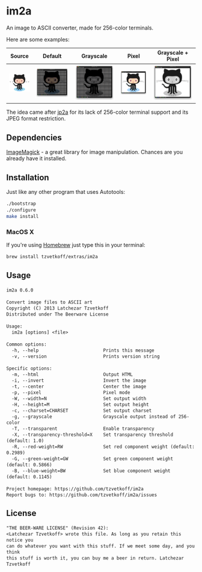 
# im2a

An image to ASCII converter, made for 256-color terminals.

Here are some examples:

| Source                      | Default                      | Grayscale                    | Pixel                        | Grayscale + Pixel            |
| --------------------------- | ---------------------------- | ---------------------------- | ---------------------------- | ---------------------------- |
| ![Source](examples/oc0.png) | ![Default](examples/oc1.png) | ![Default](examples/oc2.png) | ![Default](examples/oc3.png) | ![Default](examples/oc4.png) |

The idea came after [jp2a](http://csl.sublevel3.org/jp2a/) for its lack of 256-color terminal support and its JPEG format restriction.

## Dependencies

[ImageMagick](http://www.imagemagick.org/) - a great library for image manipulation. Chances are you already have it installed.

## Installation

Just like any other program that uses Autotools:

``` bash
./bootstrap
./configure
make install
```

### MacOS X

If you're using [Homebrew](http://brew.sh/) just type this in your terminal:

``` bash
brew install tzvetkoff/extras/im2a
```

## Usage

```
im2a 0.6.0

Convert image files to ASCII art
Copyright (C) 2013 Latchezar Tzvetkoff
Distributed under The Beerware License

Usage:
  im2a [options] <file>

Common options:
  -h, --help                        Prints this message
  -v, --version                     Prints version string

Specific options:
  -m, --html                        Output HTML
  -i, --invert                      Invert the image
  -t, --center                      Center the image
  -p, --pixel                       Pixel mode
  -W, --width=N                     Set output width
  -H, --height=M                    Set output height
  -c, --charset=CHARSET             Set output charset
  -g, --grayscale                   Grayscale output instead of 256-color
  -T, --transparent                 Enable transparency
  -X, --transparency-threshold=X    Set transparency threshold (default: 1.0)
  -R, --red-weight=RW               Set red component weight (default: 0.2989)
  -G, --green-weight=GW             Set green component weight (default: 0.5866)
  -B, --blue-weight=BW              Set blue component weight (default: 0.1145)

Project homepage: https://github.com/tzvetkoff/im2a
Report bugs to: https://github.com/tzvetkoff/im2a/issues
```

## License

```
"THE BEER-WARE LICENSE" (Revision 42):
<Latchezar Tzvetkoff> wrote this file. As long as you retain this notice you
can do whatever you want with this stuff. If we meet some day, and you think
this stuff is worth it, you can buy me a beer in return. Latchezar Tzvetkoff
```
